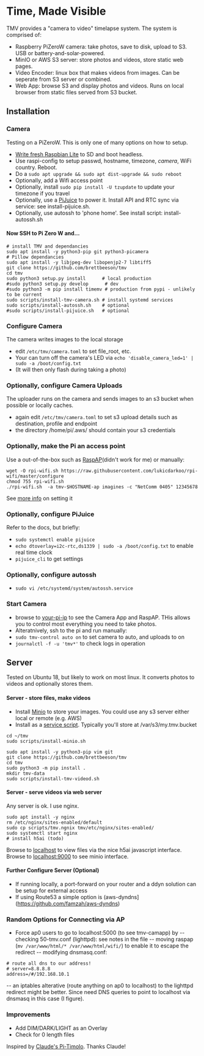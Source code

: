 # Time, Made Visible

TMV provides a "camera to video" timelapse system. The system is comprised of:
- Raspberry PiZeroW camera: take photos, save to disk, upload to S3. USB or battery-and-solar-powered.
- MinIO or AWS S3 server: store photos and videos, store static web pages. 
- Video Encoder: linux box that makes videos from images. Can be seperate from S3 server or combined.
- Web App: browse S3 and display photos and videos. Runs on local browser from static files served from S3 bucket.

## Installation 
### Camera
Testing on a PiZeroW. This is only one of many options on how to setup.
- [Write fresh Raspbian Lite](http://brettbeeson.com.au/raspberry-pi-setup-zerow/) to SD and boot headless.
- Use raspi-config to setup passwd, hostname, timezone, _camera_, WiFi country. Reboot.
- Do a `sudo apt upgrade && sudo apt dist-upgrade && sudo reboot`
- Optionally, add a Wifi access point 
- Optionally, install `sudo pip install -U tzupdate` to update your timezone if you travel
- Optionally, use a [PiJuice](https://github.com/PiSupply/PiJuice) to power it. Install API and RTC sync via service: see install-pijuice.sh.
- Optionally, use autossh to 'phone home'. See install script: install-autossh.sh

#### Now SSH to Pi Zero W and...
```
# install TMV and dependancies
sudo apt install -y python3-pip git python3-picamera
# Pillow dependancies
sudo apt install -y libjpeg-dev libopenjp2-7 libtiff5
git clone https://github.com/brettbeeson/tmv
cd tmv
sudo python3 setup.py install      # local production 
#sudo python3 setup.py develop      # dev
#sudo python3 -m pip install timemv # production from pypi - unlikely to be current
sudo scripts/install-tmv-camera.sh # install systemd services                
sudo scripts/install-autossh.sh    # optional
#sudo scripts/install-pijuice.sh   # optional

```
### Configure Camera
The camera writes images to the local storage
- edit `/etc/tmv/camera.toml` to set file_root, etc.
- Your can turn off the camera's LED via `echo 'disable_camera_led=1' | sudo -a /boot/config.txt`
- (It will then only flash during taking a photo)


### Optionally, configure Camera Uploads
The uploader runs on the camera and sends images to an s3 bucket when possible or locally caches.
- again edit `/etc/tmv/camera.toml` to set s3 upload details such as destination, profile and endpoint
- the directory /home/pi/.aws/ should contain your s3 credentials

### Optionally, make the Pi an access point
Use a out-of-the-box such as [RaspAP](https://github.com/billz/raspap-webgui)(didn't work for me) or manually:
```
wget -O rpi-wifi.sh https://raw.githubusercontent.com/lukicdarkoo/rpi-wifi/master/configure 
chmod 755 rpi-wifi.sh
./rpi-wifi.sh  -a tmv-$HOSTNAME-ap imagines -c "NetComm 0405" 12345678
```
See [more info](http://brettbeeson.com.au/pizerow-ap-wifi-client/) on setting it 

### Optionally, configure PiJuice
Refer to the docs, but briefly:
- `sudo systemctl enable pijuice`
- `echo dtoverlay=i2c-rtc,ds1339 | sudo -a /boot/config.txt` to enable real time clock
- `pijuice_cli` to get settings

### Optionally, configure autossh
- `sudo vi /etc/systemd/system/autossh.service`

### Start Camera
- browse to [your-pi-ip](http://tmv.local) to see the Camera App and RaspAP. THis allows you to control most everything you need to take photos.
- Alteratnively, ssh to the pi and run manually:
- `sudo tmv-control auto on` to set camera to auto, and uploads to on
- `journalctl -f -u 'tmv*'` to check logs in operation

## Server
Tested on Ubuntu 18, but likely to work on most linux. It converts photos to videos and optionally stores them.

#### Server - store files, make videos
- Install [Minio](https://minio.io) to store your images. You could use any s3 server either local or remote (e.g. AWS)
- Install as a [service script](https://github.com/minio/minio-service/tree/master/linux-systemd). Typically you'll store at /var/s3/my.tmv.bucket
```
cd ~/tmv
sudo scripts/install-minio.sh
```

```
sudo apt install -y python3-pip vim git 
git clone https://github.com/brettbeeson/tmv
cd tmv
sudo python3 -m pip install .
mkdir tmv-data
sudo scripts/install-tmv-videod.sh                 

```

#### Server - serve videos via web server
Any server is ok. I use nginx.
```
sudo apt install -y nginx
rm /etc/nginx/sites-enabled/default
sudo cp scripts/tmv.ngnix tmv/etc/nginx/sites-enabled/
sudo systemctl start nginx
# install h5ai (todo)
```
Browse to [localhost](http://localhost) to view files via the nice h5ai javascript interface. Browse to [localhost:9000](http://localhost:9000) to see minio interface.

#### Further Configure Server (Optional)
- If running locally, a port-forward on your router and a ddyn solution can be setup for external access
- If using Route53 a simple option is (aws-dyndns](https://github.com/famzah/aws-dyndns)


### Random Options for Connecting via AP
- Force ap0 users to go to localhost:5000 (to see tmv-camapp) by 
-- checking 50-tmv.conf (lighttpd): see notes in the file
-- moving raspap (`mv /var/www/html/* /var/www/html/wifi/`) to enable it to escape the redirect
-- modifying dnsmasq.conf:
```
# route all dns to our address!
# server=8.8.8.8 
address=/#/192.168.10.1
```
-- an iptables alterative (route anything on ap0 to localhost) to the lighttpd redirect might be better. Since need DNS queries to point to localhost via dnsmasq in this case (I figure).

### Improvements
- Add DIM/DARK/LIGHT as an Overlay
- Check for 0 length files

Inspired by [Claude's Pi-Timolo](https://github.com/pageauc/pi-timolo/). Thanks Claude!
